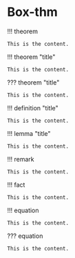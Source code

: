 # Box-thm

!!! theorem

    This is the content.

!!! theorem "title"

    This is the content.

??? theorem "title"

    This is the content.

!!! definition "title"

    This is the content.

!!! lemma "title"

    This is the content.

!!! remark

    This is the content.

!!! fact

    This is the content.

!!! equation

    This is the content.

??? equation

    This is the content.

